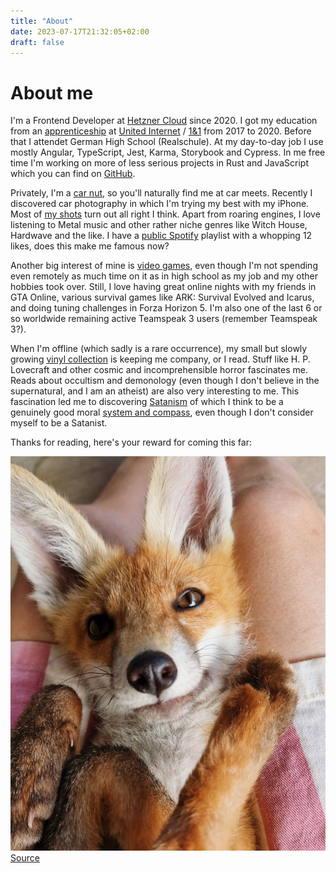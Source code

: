 ```yaml
---
title: "About"
date: 2023-07-17T21:32:05+02:00
draft: false
---
```


# About me

I'm a Frontend Developer at [Hetzner Cloud](https://hetzner-cloud.de/en) since 2020.
I got my education from an [apprenticeship](https://www.bibb.de/en/147679.php) at [United Internet](https://en.wikipedia.org/wiki/United_Internet) / [1&1](https://de.wikipedia.org/wiki/1%261_Telecommunication) from 2017 to 2020. Before that I attendet German High School (Realschule).
At my day-to-day job I use mostly Angular, TypeScript, Jest, Karma, Storybook and Cypress. In me free time I'm working on more of less serious projects in Rust and JavaScript which you can find on [GitHub](https://github.com/CodeF0x).

Privately, I'm a [car nut](https://instagram.com/tobs_baby_m5), so you'll naturally find me at car meets. Recently I discovered car photography in which I'm trying my best with my iPhone. Most of [my shots](https://linktr.ee/themightywhatever) turn out all right I think.
Apart from roaring engines, I love listening to Metal music and other rather niche genres like Witch House, Hardwave and the like. I have a [public Spotify](https://open.spotify.com/user/9qz2xtkur2fengfsdcq8dd907?si=68bac929aacb49e2) playlist with a whopping 12 likes, does this make me famous now?

Another big interest of mine is [video games](https://steamcommunity.com/id/justaf0x), even though I'm not spending even remotely as much time on it as in high school as my job and my other hobbies took over. Still, I love having great online nights with my friends in GTA Online, various survival games like ARK: Survival Evolved and Icarus, and doing tuning challenges in Forza Horizon 5.
I'm also one of the last 6 or so worldwide remaining active Teamspeak 3 users (remember Teamspeak 3?).

When I'm offline (which sadly is a rare occurrence), my small but slowly growing [vinyl collection](https://www.discogs.com/de/user/TheMightyWhatever/collection) is keeping me company, or I read. Stuff like H. P. Lovecraft and other cosmic and incomprehensible horror fascinates me. Reads about occultism and demonology (even though I don't believe in the supernatural, and I am an atheist) are also very interesting to me. 
This fascination led me to discovering [Satanism](https://en.wikipedia.org/wiki/LaVeyan_Satanism) of which I think to be a genuinely good moral [system and compass](https://en.wikipedia.org/wiki/LaVeyan_Satanism#Statements_of_basic_tenets), even though I don't consider myself to be a Satanist.

Thanks for reading, here's your reward for coming this far:

![Cute fox](/img/foxy.jpg)
[Source](https://www.instagram.com/p/Cuuh_BpsVz8/?img_index=1)

